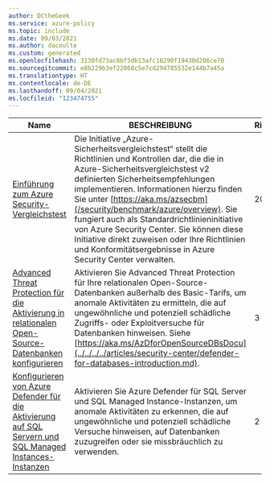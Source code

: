 ```yaml
---
author: DCtheGeek
ms.service: azure-policy
ms.topic: include
ms.date: 09/03/2021
ms.author: dacoulte
ms.custom: generated
ms.openlocfilehash: 3130fd73ac8bf5db13afc18290f19430d206ce70
ms.sourcegitcommit: e8b229b3ef22068c5e7cd294785532e144b7a45a
ms.translationtype: HT
ms.contentlocale: de-DE
ms.lasthandoff: 09/04/2021
ms.locfileid: "123474755"
---
```

|Name |BESCHREIBUNG |Richtlinien |Version |
|---|---|---|---|
|[Einführung zum Azure Security-Vergleichstest](https://github.com/Azure/azure-policy/blob/master/built-in-policies/policySetDefinitions/Security%20Center/AzureSecurityCenter.json) |Die Initiative „Azure-Sicherheitsvergleichstest“ stellt die Richtlinien und Kontrollen dar, die die in Azure-Sicherheitsvergleichstest v2 definierten Sicherheitsempfehlungen implementieren. Informationen hierzu finden Sie unter [https://aka.ms/azsecbm](/security/benchmark/azure/overview). Sie fungiert auch als Standardrichtlinieninitiative von Azure Security Center. Sie können diese Initiative direkt zuweisen oder Ihre Richtlinien und Konformitätsergebnisse in Azure Security Center verwalten. |202 |30.1.0 |
|[Advanced Threat Protection für die Aktivierung in relationalen Open-Source-Datenbanken konfigurieren](https://github.com/Azure/azure-policy/blob/master/built-in-policies/policySetDefinitions/Security%20Center/ASC_AtpForOssDatabases.json) |Aktivieren Sie Advanced Threat Protection für Ihre relationalen Open-Source-Datenbanken außerhalb des Basic-Tarifs, um anomale Aktivitäten zu ermitteln, die auf ungewöhnliche und potenziell schädliche Zugriffs- oder Exploitversuche für Datenbanken hinweisen. Siehe [https://aka.ms/AzDforOpenSourceDBsDocu](../../../../articles/security-center/defender-for-databases-introduction.md). |3 |1.0.0 |
|[Konfigurieren von Azure Defender für die Aktivierung auf SQL Servern und SQL Managed Instances-Instanzen](https://github.com/Azure/azure-policy/blob/master/built-in-policies/policySetDefinitions/Security%20Center/ASC_AzureDefenderForSql.json) |Aktivieren Sie Azure Defender für SQL Server und SQL Managed Instance-Instanzen, um anomale Aktivitäten zu erkennen, die auf ungewöhnliche und potenziell schädliche Versuche hinweisen, auf Datenbanken zuzugreifen oder sie missbräuchlich zu verwenden. |2 |2.0.0 |